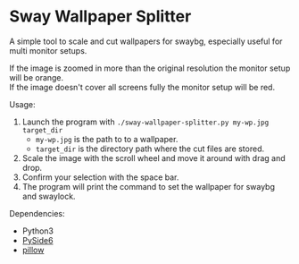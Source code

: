 # Sway Wallpaper Splitter

A simple tool to scale and cut wallpapers for swaybg, especially useful for
multi monitor setups.

If the image is zoomed in more than the original resolution the monitor setup
will be orange.\
If the image doesn't cover all screens fully the monitor setup will be red.

Usage:

1.  Launch the program with `./sway-wallpaper-splitter.py my-wp.jpg target_dir`
    *   `my-wp.jpg` is the path to to a wallpaper.
    *   `target_dir` is the directory path where the cut files are stored.
2.  Scale the image with the scroll wheel and move it around with drag and drop.
3.  Confirm your selection with the space bar.
4.  The program will print the command to set the wallpaper for swaybg and swaylock.

Dependencies:

*   Python3
*   [PySide6](https://pypi.org/project/PySide6)
*   [pillow](https://pypi.org/project/pillow)
